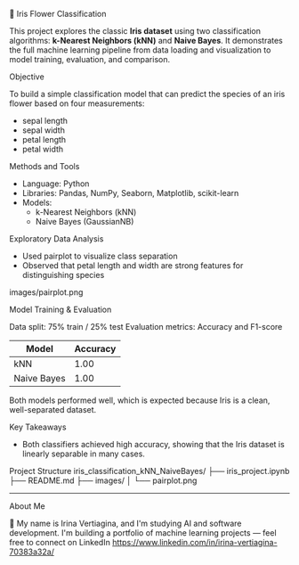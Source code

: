 
🌸 Iris Flower Classification

This project explores the classic **Iris dataset** using two classification algorithms: **k-Nearest Neighbors (kNN)** and **Naive Bayes**. It demonstrates the full machine learning pipeline from data loading and visualization to model training, evaluation, and comparison.


Objective

To build a simple classification model that can predict the species of an iris flower based on four measurements:  
- sepal length  
- sepal width  
- petal length  
- petal width



Methods and Tools

- Language: Python  
- Libraries: Pandas, NumPy, Seaborn, Matplotlib, scikit-learn  
- Models:  
  - k-Nearest Neighbors (kNN)  
  - Naive Bayes (GaussianNB)


Exploratory Data Analysis

- Used pairplot to visualize class separation  
- Observed that petal length and width are strong features for distinguishing species

images/pairplot.png



Model Training & Evaluation

Data split: 75% train / 25% test
Evaluation metrics: Accuracy and F1-score

| Model        | Accuracy |
|--------------|----------|
| kNN          | 1.00     |
| Naive Bayes  | 1.00     |

Both models performed well, which is expected because Iris is a clean, well-separated dataset.


 Key Takeaways

- Both classifiers achieved high accuracy, showing that the Iris dataset is linearly separable in many cases.


 Project Structure
iris_classification_kNN_NaiveBayes/
├── iris_project.ipynb
├── README.md
├── images/
│ └── pairplot.png

---

About Me

👋 My name is Irina Vertiagina, and I'm studying AI and software development. I'm building a portfolio of machine learning projects — feel free to connect on LinkedIn https://www.linkedin.com/in/irina-vertiagina-70383a32a/

